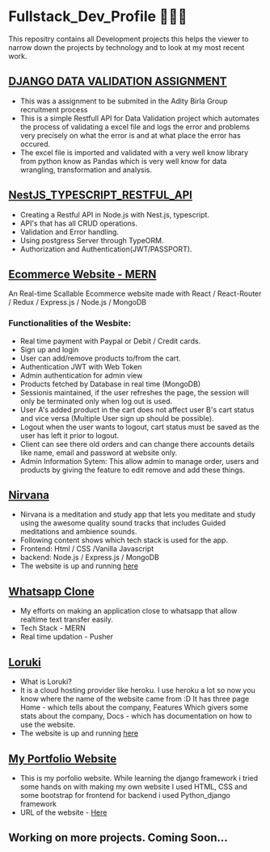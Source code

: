 # Fullstack_Dev_Profile 👨🏽‍💻
This repositry contains all Development projects this helps the viewer to narrow down the projects by technology and to look at my most recent work.

## [DJANGO DATA VALIDATION ASSIGNMENT](https://github.com/pratik-codes/Django-Data-Validation)
- This was a assignment to be submited in the Adity Birla Group recruitment process 
- This is a simple Restfull API for Data Validation project which automates the process of validating a excel file and logs the error and problems very precisely on what the error is and at what place  the error has occured.
- The excel file is imported and validated with a very well know library from python know as Pandas which is very well know for data wrangling, transformation and analysis.


## [NestJS_TYPESCRIPT_RESTFUL_API](https://github.com/pratiktiwari1212/NestJS_TYPESCRIPT_RESTFUL_API)
- Creating a Restful API in Node.js with Nest.js, typescript.
- API's that has all CRUD operations.
- Validation and Error handling.
- Using postgress Server through TypeORM.
- Authorization and Authentication(JWT/PASSPORT).


## [Ecommerce Website - MERN](https://github.com/pratiktiwari1212/Ecommerce-website-MERN-Rajsolutions/)
An Real-time Scallable Ecommerce website made with React /  React-Router / Redux / Express.js / Node.js / MongoDB
### Functionalities of the Wesbite:
- Real time payment with Paypal or Debit / Credit cards.
- Sign up and login
- User can add/remove products to/from the cart.
- Authentication JWT with Web Token 
- Admin authentication for admin view 
- Products fetched by Database in real time (MongoDB)
- Sessionis maintained, if the user refreshes the page, the session will only be terminated only when log out is used.
- User A's added product in the cart does not affect user B's cart status and vice versa (Multiple User sign up should be possible).
- Logout when the user wants to logout, cart status must be saved as the user has left it prior to logout.
- Client can see there old orders and can change there accounts details  like name, email and password at website only.
- Admin Information Sytem: This allow admin to manage order, users and products by giving the feature to edit remove and add these things.

## [Nirvana](https://github.com/pratiktiwari1212/Nirvana_Meditation_App)
- Nirvana is a meditation and study app that lets you meditate and study using the awesome quality sound tracks that includes Guided meditations and ambience sounds.
- Following content shows which tech stack is used for the app.
- Frontend: Html / CSS /Vanilla Javascript
- backend: Node.js / Express.js / MongoDB 
- The website is up and running [here](https://nirvana-by-pratik.herokuapp.com/)

## [Whatsapp Clone](https://github.com/pratiktiwari1212/Whatsapp-clone-MERN)
- My efforts on making an application close to whatsapp that allow realtime text transfer easily.
- Tech Stack - MERN
- Real time updation - Pusher

## [Loruki](https://github.com/pratiktiwari1212/Loruki-website/tree/master)
- What is Loruki?
- It is a cloud hosting provider like heroku. I use heroku a lot so now you know where the name of the website came from :D
It has three page Home - which tells about the company, Features Which givers some stats about the company, Docs - which has documentation on how to use the website.
- The website is up and running [here](https://hungry-kalam-255f5c.netlify.app/index.html)

## [My Portfolio Website](https://github.com/pratiktiwari1212/myportfolio)
- This is my porfolio website. While learning the django framework i tried some hands on with making my own website I used HTML, CSS and some bootstrap for frontend for backend i used Python_django framework
- URL of the website - [Here](https://pratiktiwari-84f71.web.app/)

## Working on more projects. Coming Soon...

